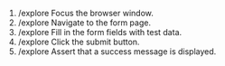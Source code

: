 1. /explore Focus the browser window.
2. /explore Navigate to the form page.
3. /explore Fill in the form fields with test data.
4. /explore Click the submit button.
5. /explore Assert that a success message is displayed.